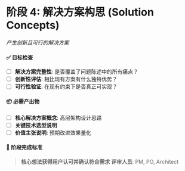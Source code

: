 # **阶段 4: 解决方案构思 (Solution Concepts)**
*产生创新且可行的解决方案*

#### ✅ **目标检查**
- [ ] **解决方案完整性**: 是否覆盖了问题陈述中的所有痛点？
- [ ] **创新性评估**: 相比现有方案有什么独特优势？
- [ ] **可行性验证**: 在现有约束下是否真正可实现？

#### 📦 **必需产出物**
- [ ] **核心解决方案概念**: 高层架构设计思路
- [ ] **关键技术选型说明**
- [ ] **价值主张说明**: 预期改进效果量化

#### 🚦 **阶段完成标准**
> **核心想法获得用户认可并确认符合需求**
> **评审人员**: PM, PO, Architect